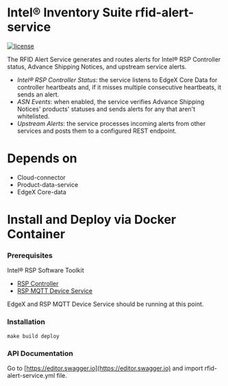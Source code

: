 # Intel® Inventory Suite rfid-alert-service
[![license](https://img.shields.io/badge/license-Apache%20v2.0-blue.svg)](LICENSE)

The RFID Alert Service generates and routes alerts for Intel® RSP Controller
status, Advance Shipping Notices, and upstream service alerts.

- *Intel® RSP Controller Status*: 
    the service listens to EdgeX Core Data for controller heartbeats and,
    if it misses multiple consecutive heartbeats, it sends an alert.
- *ASN Events*:
    when enabled, the service verifies Advance Shipping Notices' products' 
    statuses and sends alerts for any that aren't whitelisted.
- *Upstream Alerts*:
    the service processes incoming alerts from other services and posts them to 
    a configured REST endpoint. 

# Depends on

- Cloud-connector
- Product-data-service
- EdgeX Core-data

# Install and Deploy via Docker Container #

### Prerequisites ###

Intel® RSP Software Toolkit 

- [RSP Controller](https://github.com/intel/rsp-sw-toolkit-gw)
- [RSP MQTT Device Service](https://github.com/intel/rsp-sw-toolkit-im-suite-mqtt-device-service)

EdgeX and RSP MQTT Device Service should be running at this point.

### Installation ###

```
make build deploy
```

### API Documentation ###

Go to [https://editor.swagger.io](https://editor.swagger.io) and import rfid-alert-service.yml file.
